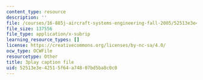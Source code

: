 ```yaml
---
content_type: resource
description: ''
file: /courses/16-885j-aircraft-systems-engineering-fall-2005/52513e3e42515f64a74807bd5ba8c0c0_qcpyFE3u3hw.vtt
file_size: 137556
file_type: application/x-subrip
learning_resource_types: []
license: https://creativecommons.org/licenses/by-nc-sa/4.0/
ocw_type: OCWFile
resourcetype: Other
title: 3play caption file
uid: 52513e3e-4251-5f64-a748-07bd5ba8c0c0
---
```

